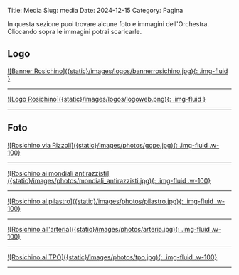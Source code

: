 Title: Media
Slug: media
Date: 2024-12-15
Category: Pagina



In questa sezione puoi trovare alcune foto e immagini
dell'Orchestra. Cliccando sopra le immagini potrai scaricarle.



## Logo
<a href="/images/logos/bannerrosichino.jpg" download title="Clicca per scaricare l'immagine">
![Banner Rosichino]({static}/images/logos/bannerrosichino.jpg){: .img-fluid }
</a>

---

<a href="/images/logos/logoweb.png" download title="Clicca per scaricare l'immagine">
![Logo Rosichino]({static}/images/logos/logoweb.png){: .img-fluid }
</a>

___


## Foto

<a href="/images/photos/gope.jpg" download title="Clicca per scaricare l'immagine">
![Rosichino via Rizzoli]({static}/images/photos/gope.jpg){: .img-fluid .w-100} </a>

---

<a href="/images/photos/mondiali_antirazzisti.jpg" download title="Clicca per scaricare l'immagine">
![Rosichino ai mondiali antirazzisti]({static}/images/photos/mondiali_antirazzisti.jpg){: .img-fluid  .w-100} </a>


---
<a href="/images/photos/pilastro.jpg" download title="Clicca per scaricare l'immagine">
![Rosichino al pilastro]({static}/images/photos/pilastro.jpg){: .img-fluid  .w-100} </a>


---


<a href="/images/photos/arteria.jpg" download title="Clicca per scaricare l'immagine">
![Rosichino all'arteria]({static}/images/photos/arteria.jpg){: .img-fluid  .w-100} </a>


---



<a href="/images/photos/tpo.jpg" download title="Clicca per scaricare l'immagine">
![Rosichino al TPO]({static}/images/photos/tpo.jpg){: .img-fluid  .w-100} </a>


---
